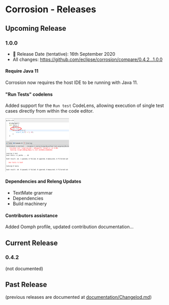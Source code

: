 # Corrosion - Releases

## Upcoming Release

### 1.0.0

* 📅 Release Date (tentative): 16th September 2020
* All changes: https://github.com/eclipse/corrosion/compare/0.4.2...1.0.0

#### Require Java 11

Corrosion now requires the host IDE to be running with Java 11.

#### "Run Tests" codelens

Added support for the `Run test` CodeLens, allowing execution of single test cases directly from within the code editor.

<img alt="logo" src="./images/runTestCodemining.png" width="200px"/>

#### Dependencies and Releng Updates

* TextMate grammar
* Dependencies
* Build machinery

#### Contributors assistance

Added Oomph profile, updated contribution documentation...

## Current Release

### 0.4.2

(not documented)

## Past Release

(previous releases are documented at [documentation/Changelod.md](documentation/Changelod.md))